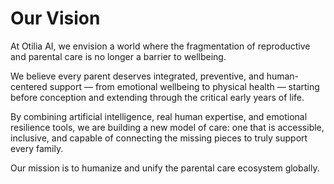 # Our Vision

At Otilia AI, we envision a world where the fragmentation of reproductive and parental care is no longer a barrier to wellbeing.

We believe every parent deserves integrated, preventive, and human-centered support — from emotional wellbeing to physical health — starting before conception and extending through the critical early years of life.

By combining artificial intelligence, real human expertise, and emotional resilience tools, we are building a new model of care: one that is accessible, inclusive, and capable of connecting the missing pieces to truly support every family.

Our mission is to humanize and unify the parental care ecosystem globally.
